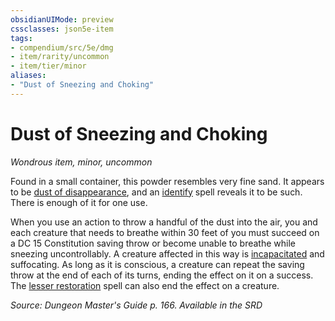 ```yaml
---
obsidianUIMode: preview
cssclasses: json5e-item
tags:
- compendium/src/5e/dmg
- item/rarity/uncommon
- item/tier/minor
aliases: 
- "Dust of Sneezing and Choking"
---
```

# Dust of Sneezing and Choking
*Wondrous item, minor, uncommon*  


Found in a small container, this powder resembles very fine sand. It appears to be [dust of disappearance](2-Mechanics/CLI/items/dust-of-disappearance.md), and an [identify](2-Mechanics/CLI/spells/identify.md) spell reveals it to be such. There is enough of it for one use.

When you use an action to throw a handful of the dust into the air, you and each creature that needs to breathe within 30 feet of you must succeed on a DC 15 Constitution saving throw or become unable to breathe while sneezing uncontrollably. A creature affected in this way is [incapacitated](2-Mechanics/CLI/rules/conditions.md#Incapacitated) and suffocating. As long as it is conscious, a creature can repeat the saving throw at the end of each of its turns, ending the effect on it on a success. The [lesser restoration](2-Mechanics/CLI/spells/lesser-restoration.md) spell can also end the effect on a creature.

*Source: Dungeon Master's Guide p. 166. Available in the <span title='Systems Reference Document (5.1)'>SRD</span>*